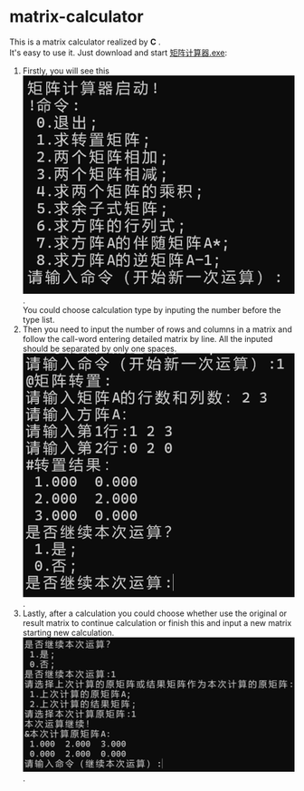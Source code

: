 # matrix-calculator
This is a matrix calculator realized by **C** .<br>
It's easy to use it. Just download and start [矩阵计算器.exe](https://github.com/zlc2208/matrix-calculater/edit/main/矩阵计算器.exe):<br>
1. Firstly, you will see this ![initial.png](https://github.com/zlc2208/matrix-calculater/blob/main/initial.png). <br>
   You could choose calculation type by inputing the number before the type list.
2. Then you need to input the number of rows and columns in a matrix and follow the call-word entering detailed matrix by line. All the inputed should be separated by only one spaces. ![input_matrix.png](https://github.com/zlc2208/matrix-calculater/blob/main/input_matrix.png).
3. Lastly, after a calculation you could choose whether use the original or result matrix to continue calculation or finish this and input a new matrix starting new calculation. ![next_calculation.png](https://github.com/zlc2208/matrix-calculater/blob/main/next_calculation.png).
